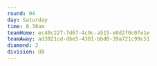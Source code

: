 ```yaml
---
round: 04
day: Saturday
time: 8.30am
teamHome: ec40c227-7d67-4c9c-a515-e8d2f0c0fe1e
teamAway: ad3921cd-dbe5-4301-bbd0-39a721c99c51
diamond: 2
division: U8
---
```

